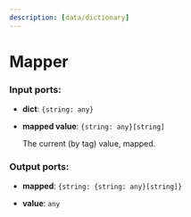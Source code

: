 ```yaml
---
description: [data/dictionary]
---
```


# Mapper

### Input ports:

* __dict__: `{string: any}`


* __mapped value__: `{string: any}[string]`

    The current (by tag) value, mapped.

### Output ports:

* __mapped__: `{string: {string: any}[string]}`


* __value__: `any`


